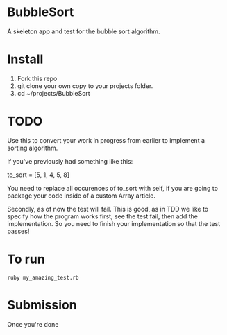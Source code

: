 BubbleSort
==========

A skeleton app and test for the bubble sort algorithm.

# Install

1. Fork this repo
2. git clone your own copy to your projects folder.
3. cd ~/projects/BubbleSort

# TODO

Use this to convert your work in progress from earlier to implement a sorting algorithm.

If you've previously had something like this:

to_sort = [5, 1, 4, 5, 8]

You need to replace all occurences of to_sort with self, if you are going to package your code inside of a custom Array article.

Secondly, as of now the test will fail. This is good, as in TDD we like to specify how the program works first, see the test fail, then add the implementation. So you need to finish your implementation so that the test passes!

# To run

```ruby my_amazing_test.rb```

# Submission

Once you're done 
